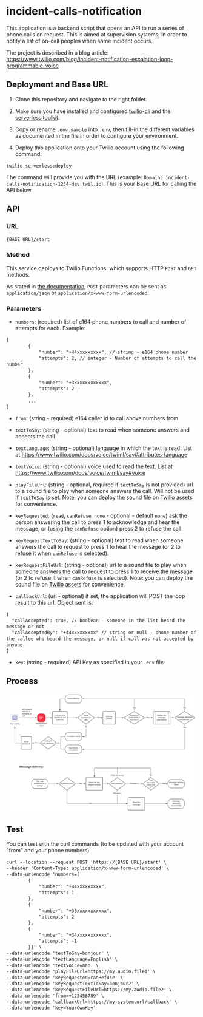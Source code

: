 # incident-calls-notification

This application is a backend script that opens an API to run a series of phone calls on request.
This is aimed at supervision systems, in order to notify a list of on-call peoples when some incident occurs.

The project is described in a blog article: https://www.twilio.com/blog/incident-notification-escalation-loop-programmable-voice

## Deployment and Base URL

1. Clone this repository and navigate to the right folder.

2. Make sure you have installed and configured [twilio-cli](twilio-cli":"https://www.twilio.com/docs/twilio-cli/quickstart) and the [serverless toolkit](https://www.twilio.com/docs/labs/serverless-toolkit/getting-started).

3. Copy or rename `.env.sample` into `.env`, then fill-in the different variables as documented in the file in order to configure your environment.  

4. Deploy this application onto your Twilio account using the following command:
```shell
twilio serverless:deploy
``` 

The command will provide you with the URL (example: `Domain: incident-calls-notification-1234-dev.twil.io`). This is your Base URL for calling the API below. 

## API

### URL 

```url
{BASE URL}/start
```

### Method

This service deploys to Twilio Functions, which supports HTTP `POST` and `GET` methods.

As stated in [the documentation](https://www.twilio.com/docs/runtime/functions/request-flow#supported-requests), `POST` parameters can be sent as `application/json` or `application/x-www-form-urlencoded`.  

### Parameters

* `numbers`: (required) list of e164 phone numbers to call and number of attempts for each. Example: 
```jsonc
[
        {
            "number": "+44xxxxxxxxx", // string - e164 phone number
            "attempts": 2, // integer - Number of attempts to call the number
        },
        {
            "number": "+33xxxxxxxxxxx",
            "attempts": 2
        },
        ...
]
```
* `from`: (string - required) e164 caller id to call above numbers from. 
  
* `textToSay`: (string - optional) text to read when someone answers and accepts the call

* `textLanguage`: (string - optional) language in which the text is read. List at https://www.twilio.com/docs/voice/twiml/say#attributes-language

* `textVoice`: (string - optional) voice used to read the text. List at https://www.twilio.com/docs/voice/twiml/say#voice

* `playFileUrl`: (string - optional, required if `textToSay` is not provided) url to a sound file to play when someone answers the call. Will not be used if `textToSay` is set. Note: you can deploy the sound file on [Twilio assets](https://support.twilio.com/hc/en-us/articles/360019105433-Getting-Started-with-Twilio-Assets) for convenience.  

* `keyRequested`: (`read`, `canRefuse`, `none` - optional - default `none`) ask the person answering the call to press 1 to acknowledge and hear the message, or (using the `canRefuse` option) press 2 to refuse the call. 

* `keyRequestTextToSay`: (string - optional) text to read when someone answers the call to request to press 1 to hear the message (or 2 to refuse it when `canRefuse` is selected).

* `keyRequestFileUrl`: (string - optional) url to a sound file to play when someone answers the call to request to press 1 to receive the message (or 2 to refuse it when `canRefuse` is selected).
  Note: you can deploy the sound file on [Twilio assets](https://support.twilio.com/hc/en-us/articles/360019105433-Getting-Started-with-Twilio-Assets) for convenience.
  
* `callbackUrl`: (url - optional) if set, the application will POST the loop result to this url. Object sent is: 
```jsonc
{
  "callAccepted": true, // boolean - someone in the list heard the message or not
  "callAcceptedBy": "+44xxxxxxxxx" // string or null - phone number of the callee who heard the message, or null if call was not accepted by anyone.
}
```

* `key`: (string - required) API Key as specified in your `.env` file. 

## Process

![Process Flow](IncidentEscalationLoop.svg)

## Test
You can test with the curl commands (to be updated with your account "from" and your phone numbers)

```shell
curl --location --request POST 'https://{BASE URL}/start' \
--header 'Content-Type: application/x-www-form-urlencoded' \
--data-urlencode 'numbers=[
        {
            "number": "+44xxxxxxxxx",
            "attempts": 1
        },
        {
            "number": "+33xxxxxxxxxxx",
            "attempts": 2
        },
        {
            "number": "+34xxxxxxxxxxx",
            "attempts": -1
        }]' \
--data-urlencode 'textToSay=bonjour' \
--data-urlencode 'textLanguage=English' \
--data-urlencode 'textVoice=man' \
--data-urlencode 'playFileUrl=https://my.audio.file1' \
--data-urlencode 'keyRequested=canRefuse' \
--data-urlencode 'keyRequestTextToSay=bonjour2' \
--data-urlencode 'keyRequestFileUrl=https://my.audio.file2' \
--data-urlencode 'from=+123456789' \
--data-urlencode 'callbackUrl=https://my.system.url/callback' \
--data-urlencode 'key=YourOwnKey'
```

